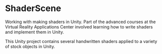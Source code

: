 # ShaderScene
Working with making shaders in Unity. Part of the advanced courses at the Virtual Reality Applications Center involved learning how to write shaders and implement them in Unity. 

This Unity project contains several handwritten shaders applied to a variety of stock objects in Unity. 
